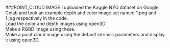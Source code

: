 ###POINT_CLOUD IMAGE
I uploaded the Kaggle NYU dataset on Google Colab and took an example depth and color image set named 1.png and 1.jpg respectively in the code.<br>
Load the color and depth images using open3D. <br>
Make a RGBD image using these.<br>
Make a point cloud image using the default intrinsic parameters and display it using open3D.

